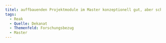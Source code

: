 ```yaml
---
titel: auffbauenden Projektmodule im Master konzeptionell gut, aber schwer umsetzbar, Koppelung an die Schwerpunkte erschwert Forschungsprojekte
tags:
  - Reak
  - Quelle: Dekanat
  - Themenfeld: Forschungsbezug
  - Master
---
```

